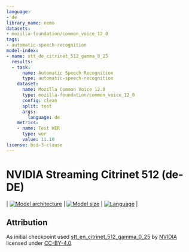 ```yaml
---
language:
- de
library_name: nemo
datasets:
- mozilla-foundation/common_voice_12_0
tags:
- automatic-speech-recognition
model-index:
- name: stt_de_citrinet_512_gamma_0_25
  results:
  - task:
      name: Automatic Speech Recognition
      type: automatic-speech-recognition
    dataset:
      name: Mozilla Common Voice 12.0
      type: mozilla-foundation/common_voice_12_0
      config: clean
      split: test
      args:
        language: de
    metrics:
    - name: Test WER
      type: wer
      value: 11.10
license: bsd-3-clause
---
```

# NVIDIA Streaming Citrinet 512 (de-DE)

<style>
img {
 display: inline;
}
</style>

| [![Model architecture](https://img.shields.io/badge/Model_Arch-Citrinet--CTC-lightgrey#model-badge)](#model-architecture)
| [![Model size](https://img.shields.io/badge/Params-36M-lightgrey#model-badge)](#model-architecture)
| [![Language](https://img.shields.io/badge/Language-de--DE-lightgrey#model-badge)](#datasets) |
## Attribution
As initial checkpoint used [stt_en_citrinet_512_gamma_0_25](https://catalog.ngc.nvidia.com/orgs/nvidia/teams/nemo/models/stt_en_citrinet_512_gamma_0_25) by [NVIDIA](https://github.com/NVIDIA) licensed under [CC-BY-4.0](https://creativecommons.org/licenses/by/4.0/)